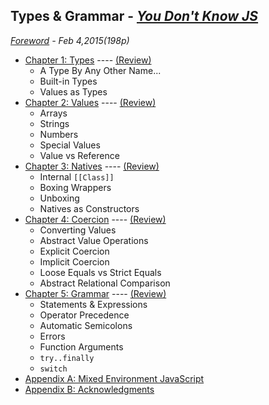 ## Types & Grammar - *[You Don't Know JS](https://github.com/kiyounglee/You-Dont-Know-JS/blob/master/README2.md)*
*[Foreword](forword.md) - Feb 4,2015(198p)*
* [Chapter 1: Types](ch1.md) ---- [(Review)](ch1.md#review)
	* A Type By Any Other Name...
	* Built-in Types
	* Values as Types
* [Chapter 2: Values](ch2.md) ---- [(Review)](ch2.md#review)
	* Arrays
	* Strings
	* Numbers
	* Special Values
	* Value vs Reference
* [Chapter 3: Natives](ch3.md) ---- [(Review)](ch3.md#review)
	* Internal `[[Class]]`
	* Boxing Wrappers
	* Unboxing
	* Natives as Constructors
* [Chapter 4: Coercion](ch4.md) ---- [(Review)](ch4.md#review)
	* Converting Values
	* Abstract Value Operations
	* Explicit Coercion
	* Implicit Coercion
	* Loose Equals vs Strict Equals
	* Abstract Relational Comparison
* [Chapter 5: Grammar](ch5.md) ---- [(Review)](ch5.md#review)
	* Statements & Expressions
	* Operator Precedence
	* Automatic Semicolons
	* Errors
	* Function Arguments
	* `try..finally`
	* `switch`
* [Appendix A: Mixed Environment JavaScript](apA.md)
* [Appendix B: Acknowledgments](apB.md)

